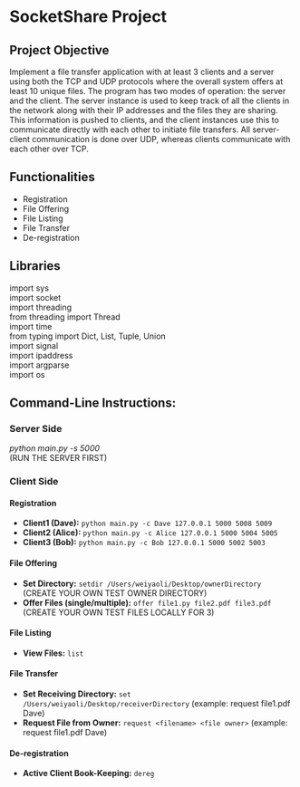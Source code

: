 # SocketShare Project


## Project Objective
Implement a file transfer application with at least 3 clients and a server using both the TCP and UDP protocols where the overall system offers at least 10 unique files. The program has two modes of operation: the server and the client. The server instance is used to keep track of all the clients in the network along with their IP addresses and the files they are sharing. This information is pushed to clients, and the client instances use this to communicate directly with each other to initiate file transfers. All server-client communication is done over UDP, whereas clients communicate with each other over TCP.


## Functionalities
- Registration
- File Offering
- File Listing
- File Transfer
- De-registration

## Libraries
import sys <br/>
import socket<br/>
import threading<br/>
from threading import Thread<br/>
import time<br/>
from typing import Dict, List, Tuple, Union<br/>
import signal<br/>
import ipaddress<br/>
import argparse<br/>
import os<br/>

## Command-Line Instructions:
### Server Side
_python main.py -s 5000_ <br/>
(RUN THE SERVER FIRST)

### Client Side
#### Registration
- **Client1 (Dave):** `python main.py -c Dave 127.0.0.1 5000 5008 5009`
- **Client2 (Alice):** `python main.py -c Alice 127.0.0.1 5000 5004 5005`
- **Client3 (Bob):** `python main.py -c Bob 127.0.0.1 5000 5002 5003`

#### File Offering
- **Set Directory:** `setdir /Users/weiyaoli/Desktop/ownerDirectory` (CREATE YOUR OWN TEST OWNER DIRECTORY)
- **Offer Files (single/multiple):** `offer file1.py file2.pdf file3.pdf` (CREATE YOUR OWN TEST FILES LOCALLY FOR 3)

#### File Listing
- **View Files:** `list`

#### File Transfer
- **Set Receiving Directory:** `set /Users/weiyaoli/Desktop/receiverDirectory` (example: request file1.pdf Dave)
- **Request File from Owner:** `request <filename> <file owner>` (example: request file1.pdf Dave)

#### De-registration
- **Active Client Book-Keeping:** `dereg`


